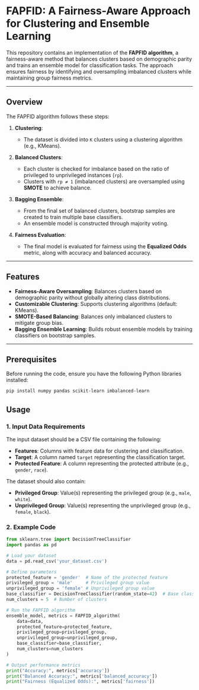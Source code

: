 # FAPFID: A Fairness-Aware Approach for Clustering and Ensemble Learning

This repository contains an implementation of the **FAPFID algorithm**, a fairness-aware method that balances clusters based on demographic parity and trains an ensemble model for classification tasks. The approach ensures fairness by identifying and oversampling imbalanced clusters while maintaining group fairness metrics.

---

## Overview

The FAPFID algorithm follows these steps:

1. **Clustering**:
   - The dataset is divided into `K` clusters using a clustering algorithm (e.g., KMeans).

2. **Balanced Clusters**:
   - Each cluster is checked for imbalance based on the ratio of privileged to unprivileged instances (`rp`).
   - Clusters with `rp ≠ 1` (imbalanced clusters) are oversampled using **SMOTE** to achieve balance.

3. **Bagging Ensemble**:
   - From the final set of balanced clusters, bootstrap samples are created to train multiple base classifiers.
   - An ensemble model is constructed through majority voting.

4. **Fairness Evaluation**:
   - The final model is evaluated for fairness using the **Equalized Odds** metric, along with accuracy and balanced accuracy.

---

## Features

- **Fairness-Aware Oversampling**: Balances clusters based on demographic parity without globally altering class distributions.
- **Customizable Clustering**: Supports clustering algorithms (default: KMeans).
- **SMOTE-Based Balancing**: Balances only imbalanced clusters to mitigate group bias.
- **Bagging Ensemble Learning**: Builds robust ensemble models by training classifiers on bootstrap samples.

---

## Prerequisites

Before running the code, ensure you have the following Python libraries installed:

```bash
pip install numpy pandas scikit-learn imbalanced-learn
````
## Usage

### 1. Input Data Requirements

The input dataset should be a CSV file containing the following:

* **Features**: Columns with feature data for clustering and classification.
* **Target**: A column named `target` representing the classification target.
* **Protected Feature**: A column representing the protected attribute (e.g., `gender`, `race`).

The dataset should also contain:

* **Privileged Group**: Value(s) representing the privileged group (e.g., `male`, `white`).
* **Unprivileged Group**: Value(s) representing the unprivileged group (e.g., `female`, `black`).

### 2. Example Code

```python
from sklearn.tree import DecisionTreeClassifier
import pandas as pd

# Load your dataset
data = pd.read_csv('your_dataset.csv')

# Define parameters
protected_feature = 'gender'  # Name of the protected feature
privileged_group = 'male'     # Privileged group value
unprivileged_group = 'female' # Unprivileged group value
base_classifier = DecisionTreeClassifier(random_state=42)  # Base classifier
num_clusters = 5  # Number of clusters

# Run the FAPFID algorithm
ensemble_model, metrics = FAPFID_algorithm(
    data=data,
    protected_feature=protected_feature,
    privileged_group=privileged_group,
    unprivileged_group=unprivileged_group,
    base_classifier=base_classifier,
    num_clusters=num_clusters
)

# Output performance metrics
print("Accuracy:", metrics['accuracy'])
print("Balanced Accuracy:", metrics['balanced_accuracy'])
print("Fairness (Equalized Odds):", metrics['fairness'])

